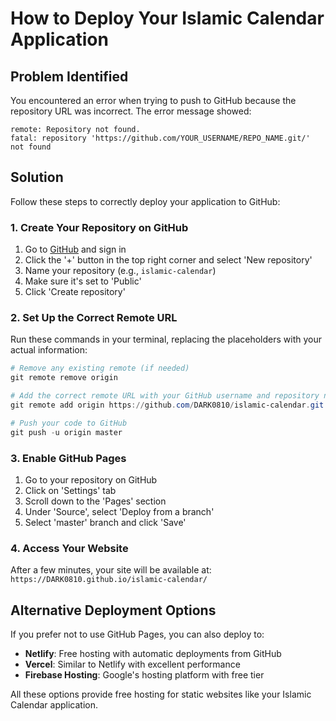 # How to Deploy Your Islamic Calendar Application

## Problem Identified

You encountered an error when trying to push to GitHub because the repository URL was incorrect. The error message showed:

```
remote: Repository not found.
fatal: repository 'https://github.com/YOUR_USERNAME/REPO_NAME.git/' not found
```

## Solution

Follow these steps to correctly deploy your application to GitHub:

### 1. Create Your Repository on GitHub

1. Go to [GitHub](https://github.com/) and sign in
2. Click the '+' button in the top right corner and select 'New repository'
3. Name your repository (e.g., `islamic-calendar`)
4. Make sure it's set to 'Public'
5. Click 'Create repository'

### 2. Set Up the Correct Remote URL

Run these commands in your terminal, replacing the placeholders with your actual information:

```powershell
# Remove any existing remote (if needed)
git remote remove origin

# Add the correct remote URL with your GitHub username and repository name
git remote add origin https://github.com/DARK0810/islamic-calendar.git

# Push your code to GitHub
git push -u origin master
```

### 3. Enable GitHub Pages

1. Go to your repository on GitHub
2. Click on 'Settings' tab
3. Scroll down to the 'Pages' section
4. Under 'Source', select 'Deploy from a branch'
5. Select 'master' branch and click 'Save'

### 4. Access Your Website

After a few minutes, your site will be available at:
`https://DARK0810.github.io/islamic-calendar/`

## Alternative Deployment Options

If you prefer not to use GitHub Pages, you can also deploy to:

- **Netlify**: Free hosting with automatic deployments from GitHub
- **Vercel**: Similar to Netlify with excellent performance
- **Firebase Hosting**: Google's hosting platform with free tier

All these options provide free hosting for static websites like your Islamic Calendar application.